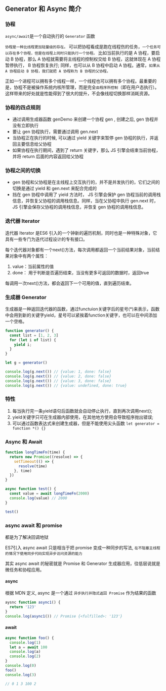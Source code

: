 ## Generator 和 Async 简介

### 协程
`async/await`是一个自动执行的 `Generator` 函数

`协程是一种比线程更加轻量级的存在。`
可以把协程看成是跑在线程伤的任务，`一个任务可以存在多个协程，但是在线程上同时只能执行一个协程。`
比如当前执行的是 A 协程，要启动 B 协程，那么 A 协程就需要将主线程的控制权交给 B 协程，这就体现在 A 协程暂停执行， B 协程恢复执行; 同样，也可以从 B 协程中启动 A 协程。通常，`如果从 A 协程启动 B 协程，我们就把 A 协程称为 B 协程的父协程。`

正如一个进程可以拥有多个线程一样，一个线程也可以拥有多个协程。最重要的是，协程不是被操作系统内核所管理，而是完全`由程序所控制`（即在用户态执行）。这样带来的好处就是性能得到了很大的提升，不会像线程切换那样消耗资源。

### 协程的四点规则
- 通过调用生成器函数 genDemo 来创建一个协程 gen , 创建之后, gen 协程并没有立即执行
- 要让 gen 协程执行，需要通过调用 gen.next
- 当协程正在执行的时候, 可以通过 yield 关键字来暂停 gen 协程的执行，并返回主要信息给父协程
- 如果协程在执行期间，遇到了 return 关键字，那么 JS 引擎会结束当前协程，并将 return 后面的内容返回给父协程

### 协程之间的切换
- gen 协程和父协程是在主线程上交互执行的，并不是并发执行的，它们之间的切换是通过 yield 和 gen.next 来配合完成的
- 挡在 gen 协程中调用了 yield 方法时， JS 引擎会保护 gen 协程当前的调用栈信息，并恢复父协程的调用栈信息。同样，当在父协程中执行 gen.next 时， JS 引擎会保存父协程的调用栈信息，并恢复 gen 协程的调用栈信息。
### 迭代器 Iterator

迭代器 Iterator 是ES6 引入的一个钟新的遍历机制，同时也是一种特殊对象，它具有一些专门为迭代过程设计的专有接口。

每个迭代器对象都有一个next()方法，每次调用都返回一个当前结果对象，当前结果对象中有两个属性：

1. value：当前属性的值
2. done： 用于判断是否遍历结束，当没有更多可返回的数据时，返回true

每调用一次next()方法，都会返回下一个可用的值，直到遍历结束。

### 生成器 Generator

生成器是一种返回迭代器的函数，通过functuion关键字后的星号(*)来表示，函数中会用到新的关键字yield，星号可以紧挨着function关键字，也可以在中间添加一个空格。

```js
function generator() {
  const list = [1, 2, 3]
  for (let i of list) {
    yield i;
  }
}

let g = generator()

console.log(g.next()) // {value: 1, done: false}
console.log(g.next()) // {value: 2, done: false}
console.log(g.next()) // {value: 3, done: false}
console.log(g.next()) // {value: undefined, done: true}
```

### 特性

1. 每当执行完一条yield语句后函数就会自动停止执行，直到再次调用next();
2. yield关键字只可在生成器内部使用，在其他地方使用会导致程序抛出错误;
3. 可以通过函数表达式来创建生成器，但是不能使用尖头函数
   `let generator = function *() {}`

### Async 和 Await

```js
function longTimeFn(time) {
  return new Promise((resolve) => {
    setTimeout(() => {
      resolve(time)
    }, time)
  })
}

async function test() {
  const value = await longTimeFn(2000)
  console.log(value) // 2000
}

test()
```

### async await 和 promise

都是为了解决回调地狱

ES7引入 async await 只是相当于把 promise 变成一种同步的写法, `在不阻塞主线程的情况下使用同步代码实现异步访问资源的能力`

其实 async await 的秘密就是 Promise 和 Generator 生成器应用，往低层说就是 微任务和协程应用。

#### async
根据 MDN 定义, async 是一个通过 `异步执行并隐式返回 Promise` 作为结果的函数
```js
aysnc function async1() {
  return '123'
}
console.log(async1()) // Promise {<fulfilled>: '123'}
```

#### await
```js
async function foo() {
  console.log(1)
  let a = await 100
  console.log(a)
  console.log(2)
}
console.log(0)
foo()
console.log(3)

// 0 1 3 100 2
```